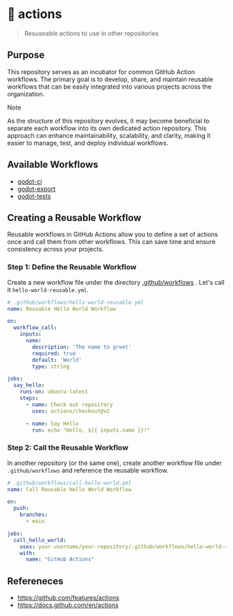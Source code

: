# 🔧 actions
> Resuseable actions to use in other repositories

## Purpose

This repository serves as an incubator for common GitHub Action workflows. The primary goal is to develop, share, and maintain reusable workflows that can be easily integrated into various projects across the organization. 

> [!NOTE]
> As the structure of this repository evolves, it may become beneficial to separate each workflow into its own dedicated action repository. This approach can enhance maintainability, scalability, and clarity, making it easier to manage, test, and deploy individual workflows.

## Available Workflows

- [godot-ci](.github/workflows/godot-ci.yml.md)
- [godot-export](.github/workflows/godot-export.yml.md)
- [godot-tests](.github/workflows/godot-tests.yml.md)

## Creating a Reusable Workflow

Reusable workflows in GitHub Actions allow you to define a set of actions once and call them from other workflows. This can save time and ensure consistency across your projects.

### Step 1: Define the Reusable Workflow

Create a new workflow file under the directory  [.github/workflows](./.github/workflows) . Let's call it `hello-world-reusable.yml`.

```yaml
# .github/workflows/hello-world-reusable.yml
name: Reusable Hello World Workflow

on:
  workflow_call:
    inputs:
      name:
        description: 'The name to greet'
        required: true
        default: 'World'
        type: string

jobs:
  say_hello:
    runs-on: ubuntu-latest
    steps:
      - name: Check out repository
        uses: actions/checkout@v2

      - name: Say Hello
        run: echo "Hello, ${{ inputs.name }}!"
```
### Step 2: Call the Reusable Workflow

In another repository (or the same one), create another workflow file under `.github/workflows` and reference the reusable workflow.

```yaml
# .github/workflows/call-hello-world.yml
name: Call Reusable Hello World Workflow

on:
  push:
    branches:
      - main

jobs:
  call_hello_world:
    uses: your-username/your-repository/.github/workflows/hello-world-reusable.yml@main
    with:
      name: "GitHub Actions"

```

## Refereneces
- https://github.com/features/actions
- https://docs.github.com/en/actions
